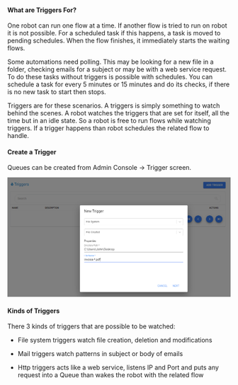 #### What are Triggers For?
One robot can run one flow at a time. If another flow is tried to run on robot it is not possible. For a scheduled task if this happens, a task is moved to pending schedules. When the flow finishes, it immediately starts the waiting flows.

Some automations need polling. This may be looking for a new file in a folder, checking emails for a subject or may be with a web service request. To do these tasks without triggers is possible with schedules. You can schedule a task for every 5 minutes or 15 minutes and do its checks, if there is no new task to start then stops.

Triggers are for these scenarios. A triggers is simply something to watch behind the scenes. A robot watches the triggers that are set for itself, all the time but in an idle state. So a robot is free to run flows while watching triggers. If a trigger happens than robot schedules the related flow to handle.

#### Create a Trigger
Queues can be created from Admin Console -> Trigger screen.

![Queues](https://raw.githubusercontent.com/robomotionio/robomotion-tutorials/master/images/triggers.png)

#### Kinds of Triggers

There 3 kinds of triggers that are possible to be watched:

* File system triggers watch file creation, deletion and modifications

* Mail triggers watch patterns in subject or body of emails

* Http triggers acts like a web service, listens IP and Port and puts any request into a Queue than wakes the robot with the related flow
